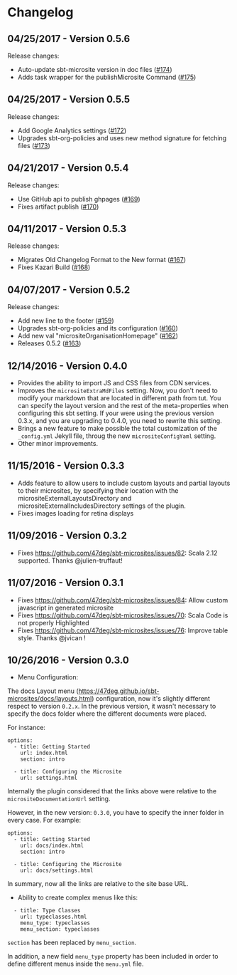 # Changelog

## 04/25/2017 - Version 0.5.6

Release changes:

* Auto-update sbt-microsite version in doc files ([#174](https://github.com/47deg/sbt-microsites/pull/174))
* Adds task wrapper for the publishMicrosite Command ([#175](https://github.com/47deg/sbt-microsites/pull/175))


## 04/25/2017 - Version 0.5.5

Release changes:

* Add Google Analytics settings ([#172](https://github.com/47deg/sbt-microsites/pull/172))
* Upgrades sbt-org-policies and uses new method signature for fetching files ([#173](https://github.com/47deg/sbt-microsites/pull/173))


## 04/21/2017 - Version 0.5.4

Release changes:

* Use GitHub api to publish ghpages ([#169](https://github.com/47deg/sbt-microsites/pull/169))
* Fixes artifact publish ([#170](https://github.com/47deg/sbt-microsites/pull/170))


## 04/11/2017 - Version 0.5.3

Release changes:

* Migrates Old Changelog Format to the New format ([#167](https://github.com/47deg/sbt-microsites/pull/167))
* Fixes Kazari Build ([#168](https://github.com/47deg/sbt-microsites/pull/168)) 
      

## 04/07/2017 - Version 0.5.2

Release changes:

* Add new line to the footer ([#159](https://github.com/47deg/sbt-microsites/pull/159))
* Upgrades sbt-org-policies and its configuration ([#160](https://github.com/47deg/sbt-microsites/pull/160))
* Add new val "micrositeOrganisationHomepage"  ([#162](https://github.com/47deg/sbt-microsites/pull/162))
* Releases 0.5.2 ([#163](https://github.com/47deg/sbt-microsites/pull/163)) 

## 12/14/2016 - Version 0.4.0

* Provides the ability to import JS and CSS files from CDN services.
* Improves the `micrositeExtraMdFiles` setting. Now, you don't need to modify your markdown that are located in different path from tut. You can specify the layout version and the rest of the meta-properties when configuring this sbt setting. If your were using the previous version 0.3.x, and you are upgrading to 0.4.0, you need to rewrite this setting.
* Brings a new feature to make possible the total customization of the `_config.yml` Jekyll file, throug the new `micrositeConfigYaml` setting.
* Other minor improvements.

## 11/15/2016 - Version 0.3.3

* Adds feature to allow users to include custom layouts and partial layouts to their microsites, by specifying their location with the micrositeExternalLayoutsDirectory and micrositeExternalIncludesDirectory settings of the plugin.
* Fixes images loading for retina displays


## 11/09/2016 - Version 0.3.2

* Fixes https://github.com/47deg/sbt-microsites/issues/82: Scala 2.12 supported. Thanks @julien-truffaut!

## 11/07/2016 - Version 0.3.1

* Fixes https://github.com/47deg/sbt-microsites/issues/84: Allow custom javascript in generated microsite
* Fixes https://github.com/47deg/sbt-microsites/issues/70: Scala Code is not properly Highlighted
* Fixes https://github.com/47deg/sbt-microsites/issues/76: Improve table style. Thanks @jvican !

## 10/26/2016 - Version 0.3.0

 * Menu Configuration:

The docs Layout menu (https://47deg.github.io/sbt-microsites/docs/layouts.html) configuration, now it's slightly different respect to version `0.2.x`. In the previous version, it wasn't necessary to specify the docs folder where the different documents were placed.

For instance:

```
options:
  - title: Getting Started
    url: index.html
    section: intro

  - title: Configuring the Microsite
    url: settings.html
```

Internally the plugin considered that the links above were relative to the `micrositeDocumentationUrl` setting.

However, in the new version: `0.3.0`, you have to specify the inner folder in every case. For example:

```
options:
  - title: Getting Started
    url: docs/index.html
    section: intro

  - title: Configuring the Microsite
    url: docs/settings.html
```

In summary, now all the links are relative to the site base URL.

* Ability to create complex menus like this:

```
  - title: Type Classes
    url: typeclasses.html
    menu_type: typeclasses
    menu_section: typeclasses
```

`section` has been replaced by `menu_section`.

In addition, a new field `menu_type` property has been included in order to define different menus inside the `menu.yml` file.